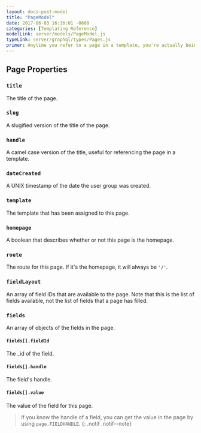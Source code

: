 ```yaml
---
layout: docs-post-model
title: "PageModel"
date: 2017-06-03 16:16:01 -0600
categories: [Templating Reference]
modelLink: server/models/PageModel.js
typeLink: server/graphql/types/Pages.js
primer: Anytime you refer to a page in a template, you're actually being provided with a PageModel object.
---
```


## Page Properties

### `title`
The title of the page.

### `slug`
A slugified version of the title of the page.

### `handle`
A camel case version of the title, useful for referencing the page in a template.

### `dateCreated`
A UNIX timestamp of the date the user group was created.

### `template`
The template that has been assigned to this page.

### `homepage`
A boolean that describes whether or not this page is the homepage.

### `route`
The route for this page. If it's the homepage, it will always be `'/'`.

### `fieldLayout`
An array of field IDs that are available to the page. Note that this is the list of fields available, not the list of fields that a page has filled.

### `fields`
An array of objects of the fields in the page.

#### `fields[].fieldId`
The _id of the field.

#### `fields[].handle`
The field's handle.

#### `fields[].value`
The value of the field for this page.

> If you know the handle of a field, you can get the value in the page by using `page.FIELDHANDLE`.
{: .notif .notif--note}